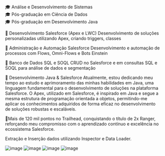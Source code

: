🎓 Análise e Desenvolvimento de Sistemas <br>
🎓 Pós-graduação em Ciência de Dados <br>
🎓 Pós-graduação em Desenvolvimento Java <br>

🔹 Desenvolvimento Salesforce (Apex e LWC)
Desenvolvimento de soluções personalizadas utilizando Apex, criando triggers, classes

🔹 Administração e Automação Salesforce
Desenvolvimento e automação de processos com Flows, Omni-Flows e Bots Einstein

🔹 Banco de Dados SQL e SOQL
 CRUD no Salesforce e em consultas SQL e SOQL para análise de dados e segmentação

🔹 Desenvolvimento Java & Salesforce
Atualmente, estou dedicando meu tempo ao estudo e aprimoramento das minhas habilidades em Java, uma linguagem fundamental para o desenvolvimento de soluções na plataforma Salesforce. O Apex, utilizado em Salesforce, é inspirado em Java e segue a mesma estrutura de programação orientada a objetos, permitindo-me aplicar os conhecimentos adquiridos de forma eficaz no desenvolvimento de soluções robustas e escaláveis.

🔹Mais de 120 mil pontos no Trailhead, conquistando o título de 2x Ranger, reforçando meu compromisso com o aprendizado contínuo e excelência no ecossistema Salesforce.

Extração e Inserção dados utilizando Inspector e Data Loader.

![image](https://github.com/brunodlucka/brunodlucka/assets/79919310/42c227d6-13a5-46fa-83f5-bba3d4ef514c)
![image](https://github.com/brunodlucka/brunodlucka/assets/79919310/27125fe0-b207-414f-b592-936eef1d69fb)
![image](https://img.icons8.com/?size=100&id=OaGUJyx38778&format=png&color=000000)
![image](https://img.icons8.com/?size=100&id=40979&format=png&color=000000)
